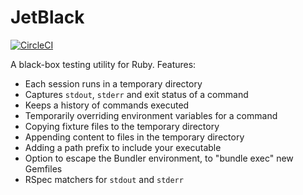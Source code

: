 # JetBlack

[![CircleCI](https://circleci.com/gh/odlp/jet_black.svg?style=svg)](https://circleci.com/gh/odlp/jet_black)

A black-box testing utility for Ruby. Features:

- Each session runs in a temporary directory
- Captures `stdout`, `stderr` and exit status of a command
- Keeps a history of commands executed
- Temporarily overriding environment variables for a command
- Copying fixture files to the temporary directory
- Appending content to files in the temporary directory
- Adding a path prefix to include your executable
- Option to escape the Bundler environment, to "bundle exec" new Gemfiles
- RSpec matchers for `stdout` and `stderr`
